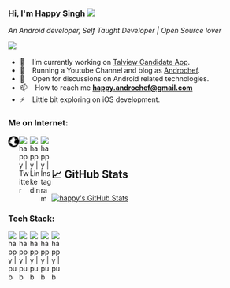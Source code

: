 ### Hi, I'm [Happy Singh](https://androchef.com/) <img src="https://media.giphy.com/media/hvRJCLFzcasrR4ia7z/giphy.gif" width="25px">

*An Android developer, Self Taught Developer   | Open Source lover*

![](https://komarev.com/ghpvc/?username=happysingh23828&color=brightgreen&style=flat)

- 🔭 &nbsp;&nbsp; I’m currently working on [Talview Candidate App](https://play.google.com/store/apps/details?id=com.talview.candidate&hl=en_IN&gl=US).
- 🌱 &nbsp;&nbsp; Running a Youtube Channel and blog as [Androchef](https://www.youtube.com/channel/UCILhpbLSFkGzsiCYAeR30DA).
- 💬 &nbsp;&nbsp; Open for discussions on Android related technologies.
- 📫 &nbsp;&nbsp; How to reach me **happy.androchef@gmail.com**
- ⚡  &nbsp;&nbsp; Little bit exploring on iOS development.

### Me on Internet:

[<img align="left" alt="androchef.com" width="22px" src="https://raw.githubusercontent.com/iconic/open-iconic/master/svg/globe.svg" />][website]
[<img align="left" alt="happy | Twitter" width="22px" src="https://cdn.jsdelivr.net/npm/simple-icons@v3/icons/twitter.svg" />][twitter]
[<img align="left" alt="happy | LinkedIn" width="22px" src="https://cdn.jsdelivr.net/npm/simple-icons@v3/icons/linkedin.svg" />][linkedin]
[<img align="left" alt="happy | Instagram" width="22px" src="https://cdn.jsdelivr.net/npm/simple-icons@v3/icons/instagram.svg" />][instagram]

<br />
<br />


## &#x1f4c8; GitHub Stats
<a href="https://github.com/happysingh23828/happysingh23828">
  <img align="center" src="https://github-readme-stats.vercel.app/api?username=happysingh23828&show_icons=true&line_height=27&count_private=true&title_color=ffffff&text_color=c9cacc&icon_color=2bbc8a&bg_color=1d1f21" alt="happy's GitHub Stats" />
</a>


### Tech Stack:

[<img align="left" alt="happy | pub" width="22px" src="https://cdn.jsdelivr.net/npm/simple-icons@v3/icons/android.svg" />][website]
[<img align="left" alt="happy | pub" width="22px" src="https://cdn.jsdelivr.net/npm/simple-icons@v3/icons/java.svg" />][website]
[<img align="left" alt="happy | pub" width="22px" src="https://cdn.jsdelivr.net/npm/simple-icons@v3/icons/kotlin.svg" />][website]
[<img align="left" alt="happy | pub" width="22px" src="https://cdn.jsdelivr.net/npm/simple-icons@v3/icons/gradle.svg" />][website]
[<img align="left" alt="happy | pub" width="22px" src="https://cdn.jsdelivr.net/npm/simple-icons@v3/icons/git.svg" />][website]

[website]: https://androchef.com
[twitter]: https://twitter.com/happysingh23828
[instagram]: https://www.instagram.com/andro_chef/
[linkedin]: https://www.linkedin.com/in/happpysingh23828/
